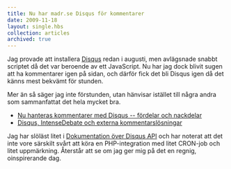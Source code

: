 ```yaml
---
title: Nu har madr.se Disqus för kommentarer
date: 2009-11-18
layout: single.hbs
collection: articles
archived: true
---
```

Jag provade att installera [Disqus](http://disqus.com) redan i augusti,
men avlägsnade snabbt scriptet då det var beroende av ett JavaScript. Nu
har jag dock blivit sugen att ha kommentarer igen på sidan, och därför
fick det bli Disqus igen då det känns mest bekvämt för stunden.

Mer än så säger jag inte förstunden, utan hänvisar istället till några
andra som sammanfattat det hela mycket bra.

-   [Nu hanteras kommentarer med Disqus -- fördelar och
    nackdelar](http://softtype.se/disqus-kommentarer/)
-   [Disqus, IntenseDebate och externa
    kommentarslösningar](http://mindpark.se/disqus-intensedebate-och-externa-kommentarslosningar/)

Jag har slöläst litet i [Dokumentation över Disqus
API](http://wiki.disqus.net/API) och har noterat att det inte vore
särskilt svårt att köra en PHP-integration med litet CRON-job och litet
uppmärkning. Återstår att se om jag ger mig på det en regnig,
oinspirerande dag.